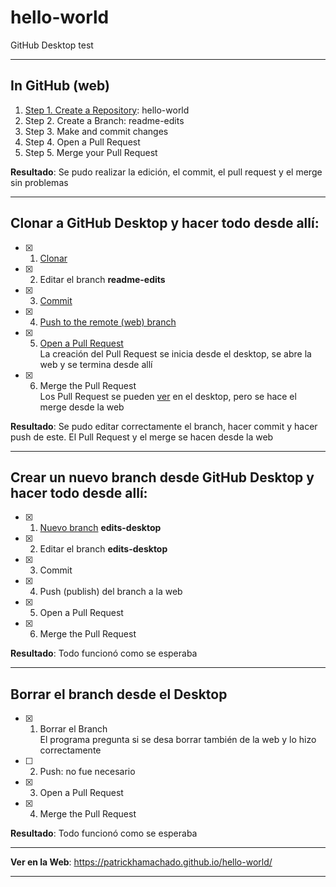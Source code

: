 # hello-world
GitHub Desktop test

---

## In GitHub (web)

1. [Step 1. Create a Repository](https://guides.github.com/activities/hello-world/): hello-world
2. Step 2. Create a Branch: readme-edits
3. Step 3. Make and commit changes
4. Step 4. Open a Pull Request
5. Step 5. Merge your Pull Request

**Resultado**: Se pudo realizar la edición, el commit, el pull request y el merge sin problemas

---

## Clonar a GitHub Desktop y hacer todo desde allí:

- [x] 1. [Clonar](https://help.github.com/desktop/guides/contributing-to-projects/cloning-a-repository-from-github-desktop/)
- [x] 2. Editar el branch **readme-edits**
- [x] 3. [Commit](https://help.github.com/desktop/guides/contributing-to-projects/committing-and-reviewing-changes-to-your-project/)
- [x] 4. [Push to the remote (web) branch](https://help.github.com/desktop/guides/contributing-to-projects/committing-and-reviewing-changes-to-your-project/)
- [x] 5. [Open a Pull Request](https://help.github.com/desktop/guides/contributing-to-projects/creating-a-pull-request/)  
    La creación del Pull Request se inicia desde el desktop, se abre la web y se termina desde allí
- [x] 6. Merge the Pull Request  
    Los Pull Request se pueden [ver](https://help.github.com/desktop/guides/contributing-to-projects/accessing-a-pull-request-locally/) en el desktop, pero se hace el merge desde la web

**Resultado**: Se pudo editar correctamente el branch, hacer commit y hacer push de este. El Pull Request y el merge se hacen desde la web

---

## Crear un nuevo branch desde GitHub Desktop y hacer todo desde allí:

- [x] 1. [Nuevo branch](https://help.github.com/desktop/guides/contributing-to-projects/creating-a-branch-for-your-work/) **edits-desktop**
- [x] 2. Editar el branch **edits-desktop**
- [x] 3. Commit
- [x] 4. Push (publish) del branch a la web
- [x] 5. Open a Pull Request
- [x] 6. Merge the Pull Request

**Resultado**: Todo funcionó como se esperaba

---

## Borrar el branch desde el Desktop

- [x] 1. Borrar el Branch  
    El programa pregunta si se desa borrar también de la web y lo hizo correctamente
- [ ] 2. Push: no fue necesario
- [x] 3. Open a Pull Request
- [x] 4. Merge the Pull Request

**Resultado**: Todo funcionó como se esperaba

---

**Ver en la Web**: <https://patrickhamachado.github.io/hello-world/>

---
